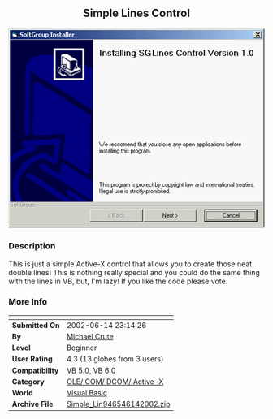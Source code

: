 ﻿<div align="center">

## Simple Lines Control

<img src="PIC20026142227291454.gif">
</div>

### Description

This is just a simple Active-X control that allows you to create those neat double lines! This is nothing really special and you could do the same thing with the lines in VB, but, I'm lazy! If you like the code please vote.
 
### More Info
 


<span>             |<span>
---                |---
**Submitted On**   |2002-06-14 23:14:26
**By**             |[Michael Crute](https://github.com/Planet-Source-Code/PSCIndex/blob/master/ByAuthor/michael-crute.md)
**Level**          |Beginner
**User Rating**    |4.3 (13 globes from 3 users)
**Compatibility**  |VB 5\.0, VB 6\.0
**Category**       |[OLE/ COM/ DCOM/ Active\-X](https://github.com/Planet-Source-Code/PSCIndex/blob/master/ByCategory/ole-com-dcom-active-x__1-29.md)
**World**          |[Visual Basic](https://github.com/Planet-Source-Code/PSCIndex/blob/master/ByWorld/visual-basic.md)
**Archive File**   |[Simple\_Lin946546142002\.zip](https://github.com/Planet-Source-Code/michael-crute-simple-lines-control__1-35863/archive/master.zip)








